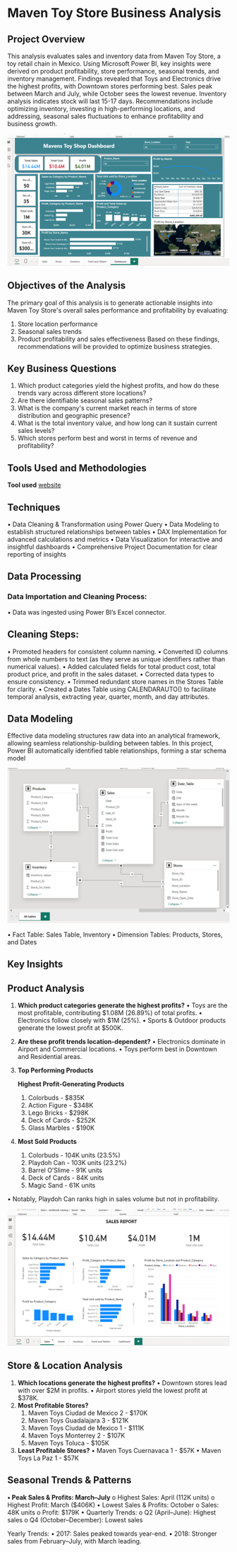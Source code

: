 # Maven Toy Store Business Analysis

## Project Overview
This analysis evaluates sales and inventory data from Maven Toy Store, a toy retail chain in Mexico.
Using Microsoft Power BI, key insights were derived on product profitability, store performance,
seasonal trends, and inventory management. Findings revealed that Toys and Electronics drive the
highest profits, with Downtown stores performing best. Sales peak between March and July, while
October sees the lowest revenue. Inventory analysis indicates stock will last 15-17 days.
Recommendations include optimizing inventory, investing in high-performing locations, and
addressing, seasonal sales fluctuations to enhance profitability and business growth.

![image alt](https://github.com/Iwada-eborty/Power-BI-Project/blob/210f0cbe20e08b0e6f5115326225b1fca3956035/MTS%20Dashboard.png)

## Objectives of the Analysis
The primary goal of this analysis is to generate actionable insights into Maven Toy Store's overall sales
performance and profitability by evaluating:
1. Store location performance
2. Seasonal sales trends
3. Product profitability and sales effectiveness
Based on these findings, recommendations will be provided to optimize business strategies.

## Key Business Questions
1. Which product categories yield the highest profits, and how do these trends vary across
different store locations?
2. Are there identifiable seasonal sales patterns?
3. What is the company's current market reach in terms of store distribution and geographic
presence?
4. What is the total inventory value, and how long can it sustain current sales levels?
5. Which stores perform best and worst in terms of revenue and profitability?

## Tools Used and Methodologies
**Tool used** [website](https://www.microsoft.com/en-us/power-platform/products/power-bi/downloads?ocid=ORSEARCH_Bing&msockid=0acc0d4f8b506ede0e1818758a566f56)

## Techniques
• Data Cleaning & Transformation using Power Query
• Data Modeling to establish structured relationships between tables
• DAX Implementation for advanced calculations and metrics
• Data Visualization for interactive and insightful dashboards
• Comprehensive Project Documentation for clear reporting of insights

## Data Processing

### Data Importation and Cleaning Process:
• Data was ingested using Power BI’s Excel connector.

## Cleaning Steps:
• Promoted headers for consistent column naming.
• Converted ID columns from whole numbers to text (as they serve as unique identifiers rather
than numerical values).
• Added calculated fields for total product cost, total product price, and profit in the sales
dataset.
• Corrected data types to ensure consistency.
• Trimmed redundant store names in the Stores Table for clarity.
• Created a Dates Table using CALENDARAUTO() to facilitate temporal analysis, extracting
year, quarter, month, and day attributes.

## Data Modeling
Effective data modeling structures raw data into an analytical framework, allowing seamless
relationship-building between tables. In this project, Power BI automatically identified table
relationships, forming a star schema model

![image alt](https://github.com/Iwada-eborty/Power-BI-Project/blob/35b21f1f6a78b07259582ae3e95219ed0d9f1592/Schema.png)

• Fact Table: Sales Table, Inventory
• Dimension Tables: Products, Stores, and Dates


## Key Insights

## Product Analysis
1. **Which product categories generate the highest profits?**
• Toys are the most profitable, contributing $1.08M (26.89%) of total profits.
• Electronics follow closely with $1M (25%).
• Sports & Outdoor products generate the lowest profit at $500K.
2. **Are these profit trends location-dependent?**
• Electronics dominate in Airport and Commercial locations.
• Toys perform best in Downtown and Residential areas.
3. **Top Performing Products**
   
    **Highest Profit-Generating Products**
   1. Colorbuds - $835K
   2. Action Figure - $348K
   3. Lego Bricks - $298K
   4. Deck of Cards - $252K
   5. Glass Marbles - $190K
5. **Most Sold Products**
   1. Colorbuds - 104K units (23.5%)
   2. Playdoh Can - 103K units (23.2%)
   3. Barrel O’Slime - 91K units
   4. Deck of Cards - 84K units
   5. Magic Sand - 61K units

• Notably, Playdoh Can ranks high in sales volume but not in profitability.

![image alt](https://github.com/Iwada-eborty/Power-BI-Project/blob/cad0a0c5232ac891b91c6941a6294be3e8941d48/salesreport.png)

## Store & Location Analysis
1. **Which locations generate the highest profits?**
• Downtown stores lead with over $2M in profits.
• Airport stores yield the lowest profit at $378K.
2. **Most Profitable Stores?**
    1. Maven Toys Ciudad de Mexico 2 - $170K
    2. Maven Toys Guadalajara 3 - $121K
    3. Maven Toys Ciudad de Mexico 1 - $111K
    4. Maven Toys Monterrey 2 - $107K
    5. Maven Toys Toluca - $105K
3. **Least Profitable Stores?**
• Maven Toys Cuernavaca 1 - $57K
• Maven Toys La Paz 1 - $57K

## Seasonal Trends & Patterns
**• Peak Sales & Profits: March–July**
o Highest Sales: April (112K units)
o Highest Profit: March ($406K)
• Lowest Sales & Profits: October
o Sales: 48K units
o Profit: $179K
• Quarterly Trends:
o Q2 (April–June): Highest sales
o Q4 (October–December): Lowest sales

Yearly Trends:
• 2017: Sales peaked towards year-end.
• 2018: Stronger sales from February–July, with March leading.
